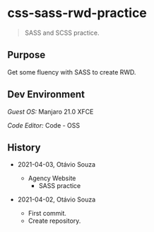 # css-sass-rwd-practice

> SASS and SCSS practice.

## Purpose

Get some fluency with SASS to create RWD.

## Dev Environment

_Guest OS:_ Manjaro 21.0 XFCE

_Code Editor:_ Code - OSS

## History

- 2021-04-03, Otávio Souza
  - Agency Website
    - SASS practice

- 2021-04-02, Otávio Souza
  - First commit.
  - Create repository.